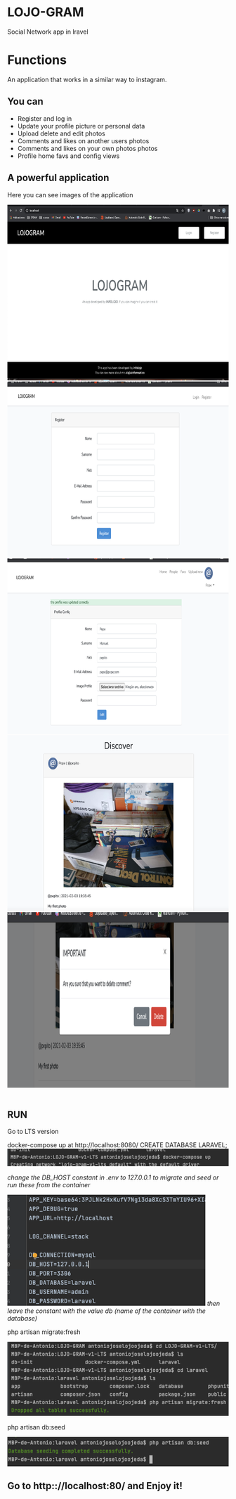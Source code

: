 # LOJO-GRAM
Social Network app in lravel

# Functions

An application that works in a similar way to instagram.
<h2>You can</h2>
<ul>
  <li>Register and log in</li>
  <li>Update your profile picture or personal data</li>
  <li>Upload delete and edit photos</li>
  <li>Comments and likes on another users photos</li>
  <li>Comments and likes on your own photos photos</li>
  <li>Profile home favs and config views</li>
</ul>
<h2>A powerful application</h2>
<p>Here you can see images of the application</p>
<img src="img/unregister.png" alt="unregister view" width="600" height="400">
<img src="img/register.png" alt="register of a new user" width="600" height="400">
<img src="img/updatingprofile.png" añt="profile settings" width="600" height="400">
<img src="img/firstphoto.png" añt="First photo" width="600" height="400">
<img src="img/deletingcomment.png" añt="Deleting comment" width="600" height="400">
<br>
<br>
<h2>RUN</h2>
<p>Go to LTS version</p>
docker-compose up
at http://localhost:8080/ CREATE DATABASE LARAVEL;
<img src="img/compose.png" alt="compose command"/>

<i>change the DB_HOST constant in .env to 127.0.0.1 to migrate and seed</i>
<i>or run these from the container</i>

<img src="img/change.env.png"/>
<i>then leave the constant with the value db (name of the container with the database)</i>

<p>php artisan migrate:fresh</p>
<img src="img/makemigrate.png" alt="makemigration"/>

<p>php artisan db:seed</p>
<img src="img/makeseed.png" alt="make seed"/>

<h2>Go to http:://localhost:80/ and Enjoy it!</h2>
